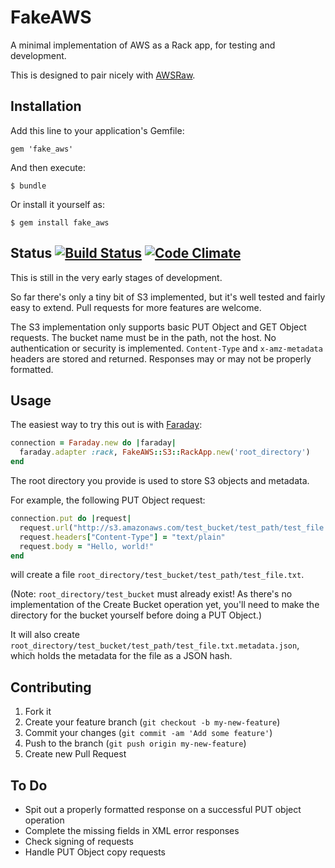 # FakeAWS

A minimal implementation of AWS as a Rack app, for testing and development.

This is designed to pair nicely with [AWSRaw](https://github.com/envato/awsraw).


## Installation

Add this line to your application's Gemfile:

    gem 'fake_aws'

And then execute:

    $ bundle

Or install it yourself as:

    $ gem install fake_aws


## Status [![Build Status](https://travis-ci.org/envato/fake_aws.png)](https://travis-ci.org/envato/fake_aws) [![Code Climate](https://codeclimate.com/github/envato/fake_aws.png)](https://codeclimate.com/github/envato/fake_aws)

This is still in the very early stages of development.

So far there's only a tiny bit of S3 implemented, but it's well tested and
fairly easy to extend. Pull requests for more features are welcome.

The S3 implementation only supports basic PUT Object and GET Object requests.
The bucket name must be in the path, not the host.  No authentication or
security is implemented.  `Content-Type` and `x-amz-metadata` headers are
stored and returned. Responses may or may not be properly formatted.


## Usage

The easiest way to try this out is with [Faraday](https://github.com/lostisland/faraday):

```ruby
connection = Faraday.new do |faraday|
  faraday.adapter :rack, FakeAWS::S3::RackApp.new('root_directory')
end
```

The root directory you provide is used to store S3 objects and metadata.

For example, the following PUT Object request:

```ruby
connection.put do |request|
  request.url("http://s3.amazonaws.com/test_bucket/test_path/test_file.txt")
  request.headers["Content-Type"] = "text/plain"
  request.body = "Hello, world!"
end
```

will create a file `root_directory/test_bucket/test_path/test_file.txt`.

(Note: `root_directory/test_bucket` must already exist! As there's no
implementation of the Create Bucket operation yet, you'll need to make the
directory for the bucket yourself before doing a PUT Object.)

It will also create
`root_directory/test_bucket/test_path/test_file.txt.metadata.json`, which holds
the metadata for the file as a JSON hash.


## Contributing

1. Fork it
2. Create your feature branch (`git checkout -b my-new-feature`)
3. Commit your changes (`git commit -am 'Add some feature'`)
4. Push to the branch (`git push origin my-new-feature`)
5. Create new Pull Request

## To Do

- Spit out a properly formatted response on a successful PUT object operation
- Complete the missing fields in XML error responses
- Check signing of requests
- Handle PUT Object copy requests
